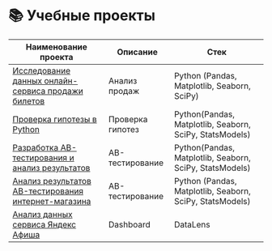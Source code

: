 # 📚 Учебные проекты

| Наименование проекта | Описание | Стек |
|----------------------|----------|------|
| [Исследование данных онлайн-сервиса продажи билетов](/Учебные%20проекты/Исследование%20данных%20онлайн-сервиса%20продажи%20билетов.ipynb) | Анализ продаж | Python (Pandas, Matplotlib, Seaborn, SciPy) |
| [Проверка гипотезы в Python](/Учебные%20проекты/Проверка%20гипотезы%20в%20Python.ipynb) | Проверка гипотез | Python(Pandas, Matplotlib, Seaborn, SciPy, StatsModels)
| [Разработка AB-тестирования и анализ результатов](/Учебные%20проекты/Разработка%20AB-тестирования%20и%20анализ%20результатов.ipynb) | AB-тестирование | Python(Pandas, Matplotlib, Seaborn, SciPy, StatsModels)
| [Анализ результатов AB-тестирования интернет-магазина](/Учебные%20проекты/Анализ%20результатов%20AB-тестирования%20интернет-магазина.ipynb) | AB-тестирование | Python (Pandas, Matplotlib, Seaborn, SciPy, StatsModels) |
| [Анализ данных сервиса Яндекс Афиша]([https://datalens.yandex.cloud/9tmabteu3voav](https://datalens.yandex/9tmabteu3voav))| Dashboard | DataLens |
